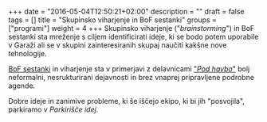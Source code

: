 +++
date = "2016-05-04T12:50:21+02:00"
description = ""
draft = false
tags = []
title = "Skupinsko viharjenje in BoF sestanki"
groups = ["programi"]
weight = 4
+++
Skupinsko viharjenje ("*brainstorming*") in BoF sestanki sta mreženje s ciljem identificirati
ideje, ki se bodo potem uporabile v Garaži ali se v skupini zainteresiranih skupaj naučiti
kakšne nove tehnologije.
<!--more-->

[BoF sestanki](https://en.wikipedia.org/wiki/Birds_of_a_feather_\(computing\))
in viharjenje sta v primerjavi z delavnicami ["*Pod havbo*"](/program/delavnice/)
bolj neformalni, nesrukturirani dejavnosti in brez vnaprej pripravljene podrobne
agende.

Dobre ideje in zanimive probleme, ki še iščejo ekipo, ki bi jih "posvojila",
parkiramo v *Parkirišče idej*.
